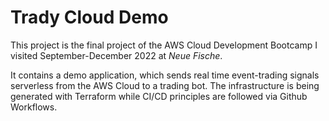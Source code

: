 # Trady Cloud Demo

This project is the final project of the AWS Cloud Development Bootcamp I visited September-December 2022 at *Neue Fische*.

It contains a demo application, which sends real time event-trading signals serverless from the AWS Cloud to a trading bot. The infrastructure is being generated with Terraform while CI/CD principles are followed via Github Workflows.
